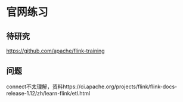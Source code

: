 # 官网练习

## 待研究

https://github.com/apache/flink-training

## 问题

connect不太理解，资料https://ci.apache.org/projects/flink/flink-docs-release-1.12/zh/learn-flink/etl.html